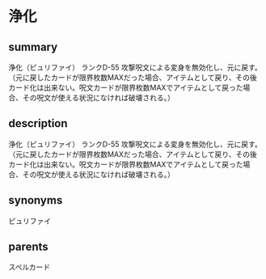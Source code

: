 # 浄化

## summary
浄化（ピュリファイ）
ランクD-55
攻撃呪文による変身を無効化し、元に戻す。（元に戻したカードが限界枚数MAXだった場合、アイテムとして戻り、その後カード化は出来ない。呪文カードが限界枚数MAXでアイテムとして戻った場合、その呪文が使える状況になければ破壊される。）
## description
浄化（ピュリファイ）
ランクD-55
攻撃呪文による変身を無効化し、元に戻す。（元に戻したカードが限界枚数MAXだった場合、アイテムとして戻り、その後カード化は出来ない。呪文カードが限界枚数MAXでアイテムとして戻った場合、その呪文が使える状況になければ破壊される。）
## synonyms
ピュリファイ
## parents
スペルカード

